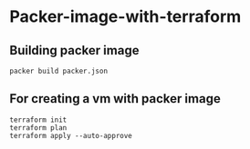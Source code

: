 # Packer-image-with-terraform
## Building packer image
```
packer build packer.json
```
## For creating a vm with packer image
```
terraform init
terraform plan
terraform apply --auto-approve
```
